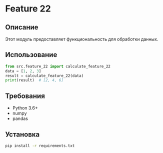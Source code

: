 # Feature 22
## Описание
Этот модуль предоставляет функциональность для обработки данных.
## Использование
```python
from src.feature_22 import calculate_feature_22
data = [1, 2, 3]
result = calculate_feature_22(data)
print(result)  # [2, 4, 6]
```
## Требования
- Python 3.6+
- numpy
- pandas
## Установка
```bash
pip install -r requirements.txt
```